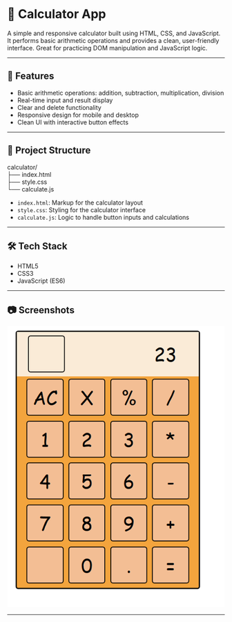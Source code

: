 # 🔢 Calculator App

A simple and responsive calculator built using HTML, CSS, and JavaScript. It performs basic arithmetic operations and provides a clean, user-friendly interface. Great for practicing DOM manipulation and JavaScript logic.

---

## 🚀 Features

- Basic arithmetic operations: addition, subtraction, multiplication, division
- Real-time input and result display
- Clear and delete functionality
- Responsive design for mobile and desktop
- Clean UI with interactive button effects

---

## 📁 Project Structure

calculator/  
├── index.html  
├── style.css  
└── calculate.js  


- `index.html`: Markup for the calculator layout
- `style.css`: Styling for the calculator interface
- `calculate.js`: Logic to handle button inputs and calculations

---

## 🛠️ Tech Stack

- HTML5
- CSS3
- JavaScript (ES6)

---

## 📷 Screenshots


![Calculator Screenshot](Assets/Capture.PNG)


---

